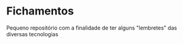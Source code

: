 # Fichamentos

Pequeno repositório com a finalidade de ter alguns "lembretes" das diversas tecnologias
